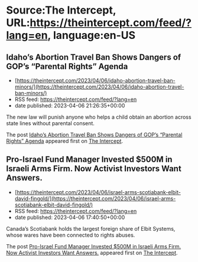 # Source:The Intercept, URL:https://theintercept.com/feed/?lang=en, language:en-US

## Idaho’s Abortion Travel Ban Shows Dangers of GOP’s “Parental Rights” Agenda
 - [https://theintercept.com/2023/04/06/idaho-abortion-travel-ban-minors/](https://theintercept.com/2023/04/06/idaho-abortion-travel-ban-minors/)
 - RSS feed: https://theintercept.com/feed/?lang=en
 - date published: 2023-04-06 21:26:35+00:00

<p>The new law will punish anyone who helps a child obtain an abortion across state lines without parental consent.</p>
<p>The post <a href="https://theintercept.com/2023/04/06/idaho-abortion-travel-ban-minors/" rel="nofollow">Idaho’s Abortion Travel Ban Shows Dangers of GOP’s “Parental Rights” Agenda</a> appeared first on <a href="https://theintercept.com" rel="nofollow">The Intercept</a>.</p>

## Pro-Israel Fund Manager Invested $500M in Israeli Arms Firm. Now Activist Investors Want Answers.
 - [https://theintercept.com/2023/04/06/israel-arms-scotiabank-elbit-david-fingold/](https://theintercept.com/2023/04/06/israel-arms-scotiabank-elbit-david-fingold/)
 - RSS feed: https://theintercept.com/feed/?lang=en
 - date published: 2023-04-06 17:40:50+00:00

<p>Canada’s Scotiabank holds the largest foreign share of Elbit Systems, whose wares have been connected to rights abuses.</p>
<p>The post <a href="https://theintercept.com/2023/04/06/israel-arms-scotiabank-elbit-david-fingold/" rel="nofollow">Pro-Israel Fund Manager Invested $500M in Israeli Arms Firm. Now Activist Investors Want Answers.</a> appeared first on <a href="https://theintercept.com" rel="nofollow">The Intercept</a>.</p>

